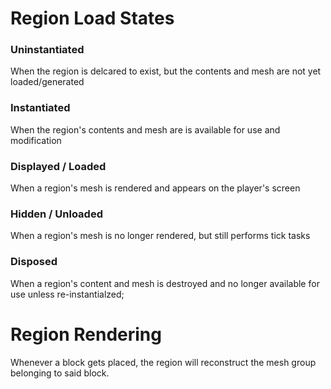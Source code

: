 # Region Load States
### Uninstantiated
When the region is delcared to exist, but the contents and mesh are not yet loaded/generated

### Instantiated
When the region's contents and mesh are is available for use and modification

### Displayed / Loaded
When a region's mesh is rendered and appears on the player's screen

### Hidden / Unloaded
When a region's mesh is no longer rendered, but still performs tick tasks

### Disposed
When a region's content and mesh is destroyed and no longer available for use unless re-instantialzed;


# Region Rendering
Whenever a block gets placed, the region will reconstruct the mesh group belonging to said block.